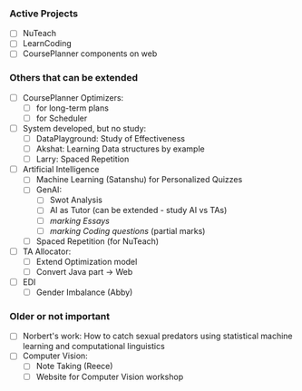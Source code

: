 ### Active Projects
- [ ] NuTeach
- [ ] LearnCoding
- [ ] CoursePlanner components on web
### Others that can be extended
- [ ] CoursePlanner Optimizers:
	- [ ] for long-term plans
	- [ ] for Scheduler
- [ ] System developed, but no study: 
	- [ ] DataPlayground: Study of Effectiveness
	- [ ] Akshat: Learning Data structures by example
	- [ ] Larry: Spaced Repetition 
- [ ] Artificial Intelligence
	- [ ] Machine Learning (Satanshu) for Personalized Quizzes
	- [ ] GenAI: 
		- [ ] Swot Analysis 
		- [ ] AI as Tutor (can be extended - study AI vs TAs)
		- [ ] *marking Essays*
		- [ ] *marking Coding questions* (partial marks)
	- [ ] Spaced Repetition (for NuTeach)
- [ ] TA Allocator: 
	- [ ] Extend Optimization model
	- [ ] Convert Java part -> Web
- [ ] EDI
	- [ ] Gender Imbalance (Abby)
### Older or not important
- [ ] Norbert's work: How to catch sexual predators using statistical machine learning and computational linguistics
- [ ] Computer Vision:
	- [ ] Note Taking (Reece)
	- [ ] Website for Computer Vision workshop
